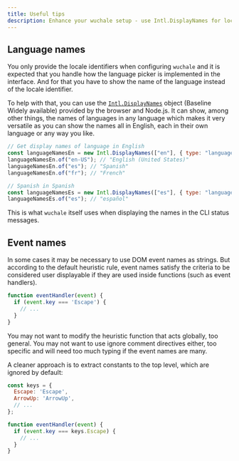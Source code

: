 ```yaml
---
title: Useful tips
description: Enhance your wuchale setup - use Intl.DisplayNames for localized language names and define constants for event keys to prevent accidental extraction.
---
```


## Language names

You only provide the locale identifiers when configuring `wuchale` and it is
expected that you handle how the language picker is implemented in the
interface. And for that you have to show the name of the language instead of
the locale identifier.

To help with that, you can use the
[`Intl.DisplayNames`](https://developer.mozilla.org/en-US/docs/Web/JavaScript/Reference/Global_Objects/Intl/DisplayNames#language_display_names)
object (Baseline Widely available) provided by the browser and Node.js. It can
show, among other things, the names of languages in any language which makes it
very versatile as you can show the names all in English, each in their own
language or any way you like.

```js
// Get display names of language in English
const languageNamesEn = new Intl.DisplayNames(["en"], { type: "language" });
languageNamesEn.of("en-US"); // "English (United States)"
languageNamesEn.of("es"); // "Spanish"
languageNamesEn.of("fr"); // "French"

// Spanish in Spanish
const languageNamesEs = new Intl.DisplayNames(["es"], { type: "language" });
languageNamesEs.of("es"); // "español"
```

This is what `wuchale` itself uses when displaying the names in the CLI status
messages.

## Event names

In some cases it may be necessary to use DOM event names as strings. But
according to the default heuristic rule, event names satisfy the criteria to be
considered user displayable if they are used inside functions (such as event
handlers).

```js
function eventHandler(event) {
  if (event.key === 'Escape') {
    // ...
  }
}
```

You may not want to modify the heuristic function that acts globally, too
general. You may not want to use ignore comment directives either, too specific
and will need too much typing if the event names are many.

A cleaner approach is to extract constants to the top level, which are ignored
by default:

```js
const keys = {
  Escape: 'Escape',
  ArrowUp: 'ArrowUp',
  // ...
};

function eventHandler(event) {
  if (event.key === keys.Escape) {
    // ...
  }
}
```

